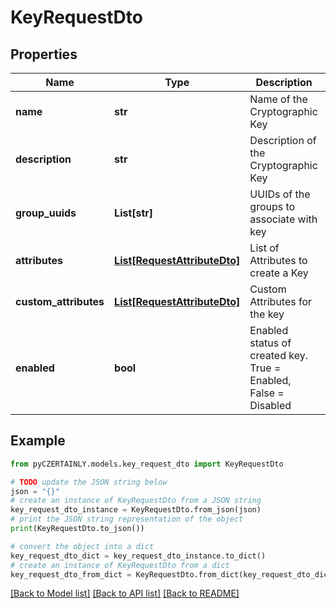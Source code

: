# KeyRequestDto


## Properties

Name | Type | Description | Notes
------------ | ------------- | ------------- | -------------
**name** | **str** | Name of the Cryptographic Key | 
**description** | **str** | Description of the Cryptographic Key | 
**group_uuids** | **List[str]** | UUIDs of the groups to associate with key | [optional] 
**attributes** | [**List[RequestAttributeDto]**](RequestAttributeDto.md) | List of Attributes to create a Key | 
**custom_attributes** | [**List[RequestAttributeDto]**](RequestAttributeDto.md) | Custom Attributes for the key | [optional] 
**enabled** | **bool** | Enabled status of created key. True &#x3D; Enabled, False &#x3D; Disabled | [optional] [default to False]

## Example

```python
from pyCZERTAINLY.models.key_request_dto import KeyRequestDto

# TODO update the JSON string below
json = "{}"
# create an instance of KeyRequestDto from a JSON string
key_request_dto_instance = KeyRequestDto.from_json(json)
# print the JSON string representation of the object
print(KeyRequestDto.to_json())

# convert the object into a dict
key_request_dto_dict = key_request_dto_instance.to_dict()
# create an instance of KeyRequestDto from a dict
key_request_dto_from_dict = KeyRequestDto.from_dict(key_request_dto_dict)
```
[[Back to Model list]](../README.md#documentation-for-models) [[Back to API list]](../README.md#documentation-for-api-endpoints) [[Back to README]](../README.md)


